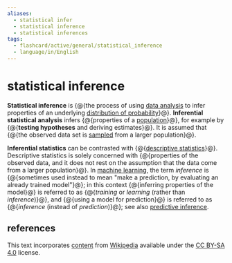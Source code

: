 ```yaml
---
aliases:
  - statistical infer
  - statistical inference
  - statistical inferences
tags:
  - flashcard/active/general/statistical_inference
  - language/in/English
---
```


# statistical inference

__Statistical inference__ is {@{the process of using [data analysis](data%20analysis.md) to infer properties of an underlying [distribution of probability](probability%20distribution.md)}@}. __Inferential statistical analysis__ infers {@{properties of a [population](statistical%20population.md)}@}, for example by {@{__testing hypotheses__ and deriving estimates}@}. It is assumed that {@{the observed data set is [sampled](sampling%20(statistics).md) from a larger population}@}. <!--SR:!2025-05-02,182,310!2025-03-24,154,310!2025-05-16,192,310!2025-08-09,261,330-->

__Inferential statistics__ can be contrasted with {@{[descriptive statistics](descriptive%20statistics.md)}@}. Descriptive statistics is solely concerned with {@{properties of the observed data, and it does not rest on the assumption that the data come from a larger population}@}. In [machine learning](machine%20learning.md), the term _inference_ is {@{sometimes used instead to mean "make a prediction, by evaluating an already trained model"}@}; in this context {@{inferring properties of the model}@} is referred to as {@{_training_ or _learning_ (rather than _inference_)}@}, and {@{using a model for prediction}@} is referred to as {@{_inference_ (instead of _prediction_)}@}; see also [predictive inference](statistical%20inference.md#prediction). <!--SR:!2025-07-15,244,330!2025-05-20,195,310!2024-12-03,72,310!2025-06-20,224,330!2024-11-30,69,310!2025-05-29,206,330!2024-11-23,62,310-->

## references

This text incorporates [content](https://en.wikipedia.org/wiki/statistical_inference) from [Wikipedia](Wikipedia.md) available under the [CC BY-SA 4.0](https://creativecommons.org/licenses/by-sa/4.0/) license.
